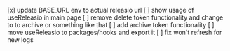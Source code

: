 [x] update BASE_URL env to actual releasio url
[ ] show usage of useReleasio in main page
[ ] remove delete token functionality and change to to archive or something like that
[ ] add archive token functionality
[ ] move useReleasio to packages/hooks and export it
[ ] fix won't refresh for new logs 